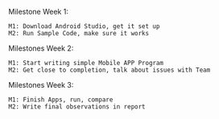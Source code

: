 Milestone Week 1:

	M1: Download Android Studio, get it set up
	M2: Run Sample Code, make sure it works

Milestones Week 2:
	
	M1: Start writing simple Mobile APP Program
	M2: Get close to completion, talk about issues with Team

Milestones Week 3:

	M1: Finish Apps, run, compare
	M2: Write final observations in report